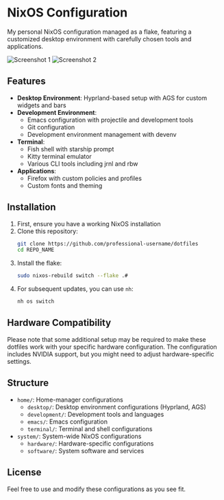 # NixOS Configuration

My personal NixOS configuration managed as a flake, featuring a customized desktop environment with carefully chosen tools and applications.

![Screenshot 1](images/screenshot_1.png)
![Screenshot 2](images/screenshot_2.png)

## Features

- **Desktop Environment**: Hyprland-based setup with AGS for custom widgets and bars
- **Development Environment**:
  - Emacs configuration with projectile and development tools
  - Git configuration
  - Development environment management with devenv
- **Terminal**: 
  - Fish shell with starship prompt
  - Kitty terminal emulator
  - Various CLI tools including jrnl and rbw
- **Applications**:
  - Firefox with custom policies and profiles
  - Custom fonts and theming

## Installation

1. First, ensure you have a working NixOS installation
2. Clone this repository:
   ```bash
   git clone https://github.com/professional-username/dotfiles
   cd REPO_NAME
   ```
3. Install the flake:
   ```bash
   sudo nixos-rebuild switch --flake .#
   ```
4. For subsequent updates, you can use `nh`:
   ```bash
   nh os switch
   ```

## Hardware Compatibility

Please note that some additional setup may be required to make these dotfiles work with your specific hardware configuration. The configuration includes NVIDIA support, but you might need to adjust hardware-specific settings.

## Structure

- `home/`: Home-manager configurations
  - `desktop/`: Desktop environment configurations (Hyprland, AGS)
  - `development/`: Development tools and languages
  - `emacs/`: Emacs configuration
  - `terminal/`: Terminal and shell configurations
- `system/`: System-wide NixOS configurations
  - `hardware/`: Hardware-specific configurations
  - `software/`: System software and services

## License

Feel free to use and modify these configurations as you see fit.
